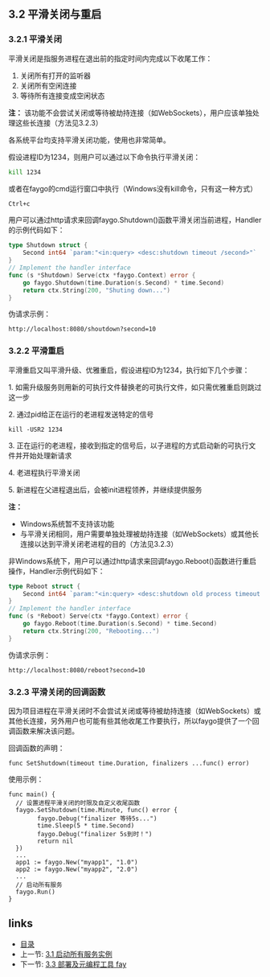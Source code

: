 ## 3.2 平滑关闭与重启

### 3.2.1 平滑关闭

平滑关闭是指服务进程在退出前的指定时间内完成以下收尾工作：

1. 关闭所有打开的监听器
2. 关闭所有空闲连接
3. 等待所有连接变成空闲状态

**注：** 该功能不会尝试关闭或等待被劫持连接（如WebSockets），用户应该单独处理这些长连接（方法见3.2.3）

各系统平台均支持平滑关闭功能，使用也非常简单。

假设进程ID为1234，则用户可以通过以下命令执行平滑关闭：

```sh
kill 1234
```

或者在faygo的cmd运行窗口中执行（Windows没有kill命令，只有这一种方式）

```sh
Ctrl+c
```

用户可以通过http请求来回调faygo.Shutdown()函数平滑关闭当前进程，Handler的示例代码如下：

```go
type Shutdown struct {
	Second int64 `param:"<in:query> <desc:shutdown timeout /second>"`
}
// Implement the handler interface
func (s *Shutdown) Serve(ctx *faygo.Context) error {
	go faygo.Shutdown(time.Duration(s.Second) * time.Second)
	return ctx.String(200, "Shuting down...")
}
```

伪请求示例：

```
http://localhost:8080/shoutdown?second=10
```

### 3.2.2 平滑重启

平滑重启又叫平滑升级、优雅重启，假设进程ID为1234，执行如下几个步骤：

1\. 如需升级服务则用新的可执行文件替换老的可执行文件，如只需优雅重启则跳过这一步

2\. 通过pid给正在运行的老进程发送特定的信号

```
kill -USR2 1234
```

3\. 正在运行的老进程，接收到指定的信号后，以子进程的方式启动新的可执行文件并开始处理新请求

4\. 老进程执行平滑关闭

5\. 新进程在父进程退出后，会被init进程领养，并继续提供服务

**注：**

- Windows系统暂不支持该功能
- 与平滑关闭相同，用户需要单独处理被劫持连接（如WebSockets）或其他长连接以达到平滑关闭老进程的目的（方法见3.2.3）


非Windows系统下，用户可以通过http请求来回调faygo.Reboot()函数进行重启操作，Handler示例代码如下：

```go
type Reboot struct {
	Second int64 `param:"<in:query> <desc:shutdown old process timeout /second>"`
}
// Implement the handler interface
func (s *Reboot) Serve(ctx *faygo.Context) error {
	go faygo.Reboot(time.Duration(s.Second) * time.Second)
	return ctx.String(200, "Rebooting...")
}
```

伪请求示例：

```
http://localhost:8080/reboot?second=10
```


### 3.2.3 平滑关闭的回调函数

因为项目进程在平滑关闭时不会尝试关闭或等待被劫持连接（如WebSockets）或其他长连接，另外用户也可能有些其他收尾工作要执行，所以faygo提供了一个回调函数来解决该问题。

回调函数的声明：

```
func SetShutdown(timeout time.Duration, finalizers ...func() error)
```

使用示例：

```
func main() {
  // 设置进程平滑关闭的时限及自定义收尾函数
  faygo.SetShutdown(time.Minute, func() error {
		faygo.Debug("finalizer 等待5s...")
		time.Sleep(5 * time.Second)
		faygo.Debug("finalizer 5s到时！")
		return nil
  })
  ...
  app1 := faygo.New("myapp1", "1.0")
  app2 := faygo.New("myapp2", "2.0")
  ...
  // 启动所有服务
  faygo.Run()
}
```

## links

* [目录](<../README_ZH.md>)
* 上一节: [3.1 启动所有服务实例](<03.01.md>)
* 下一节: [3.3 部署及元编程工具 fay](<03.03.md>)

